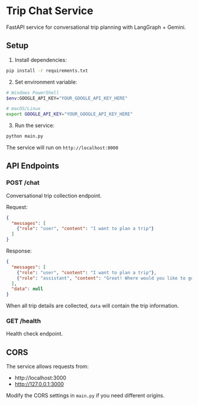 # Trip Chat Service

FastAPI service for conversational trip planning with LangGraph + Gemini.

## Setup

1. Install dependencies:
```bash
pip install -r requirements.txt
```

2. Set environment variable:
```bash
# Windows PowerShell
$env:GOOGLE_API_KEY="YOUR_GOOGLE_API_KEY_HERE"

# macOS/Linux
export GOOGLE_API_KEY="YOUR_GOOGLE_API_KEY_HERE"
```

3. Run the service:
```bash
python main.py
```

The service will run on `http://localhost:8000`

## API Endpoints

### POST /chat
Conversational trip collection endpoint.

Request:
```json
{
  "messages": [
    {"role": "user", "content": "I want to plan a trip"}
  ]
}
```

Response:
```json
{
  "messages": [
    {"role": "user", "content": "I want to plan a trip"},
    {"role": "assistant", "content": "Great! Where would you like to go?"}
  ],
  "data": null
}
```

When all trip details are collected, `data` will contain the trip information.

### GET /health
Health check endpoint.

## CORS

The service allows requests from:
- http://localhost:3000
- http://127.0.0.1:3000

Modify the CORS settings in `main.py` if you need different origins.
